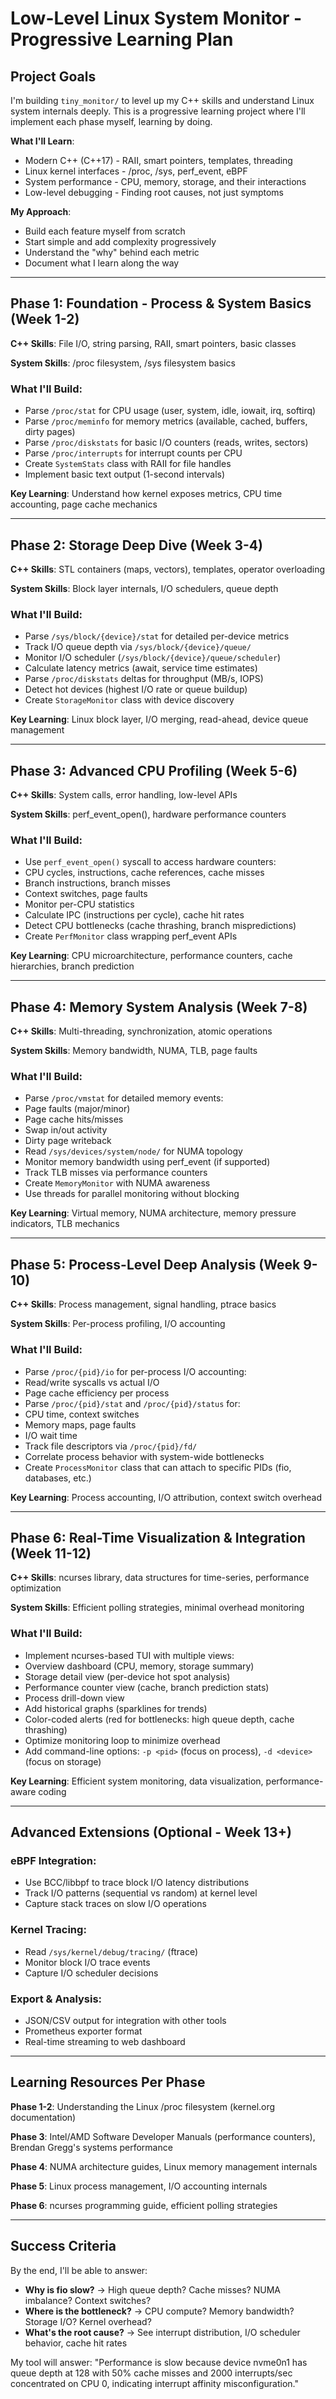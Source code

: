 # Low-Level Linux System Monitor - Progressive Learning Plan

## Project Goals

I'm building `tiny_monitor/` to level up my C++ skills and understand Linux system internals deeply. This is a progressive learning project where I'll implement each phase myself, learning by doing.

**What I'll Learn**:

- Modern C++ (C++17) - RAII, smart pointers, templates, threading
- Linux kernel interfaces - /proc, /sys, perf_event, eBPF
- System performance - CPU, memory, storage, and their interactions
- Low-level debugging - Finding root causes, not just symptoms

**My Approach**:

- Build each feature myself from scratch
- Start simple and add complexity progressively
- Understand the "why" behind each metric
- Document what I learn along the way

---

## Phase 1: Foundation - Process & System Basics (Week 1-2)

**C++ Skills**: File I/O, string parsing, RAII, smart pointers, basic classes

**System Skills**: /proc filesystem, /sys filesystem basics

### What I'll Build:

- Parse `/proc/stat` for CPU usage (user, system, idle, iowait, irq, softirq)
- Parse `/proc/meminfo` for memory metrics (available, cached, buffers, dirty pages)
- Parse `/proc/diskstats` for basic I/O counters (reads, writes, sectors)
- Parse `/proc/interrupts` for interrupt counts per CPU
- Create `SystemStats` class with RAII for file handles
- Implement basic text output (1-second intervals)

**Key Learning**: Understand how kernel exposes metrics, CPU time accounting, page cache mechanics

---

## Phase 2: Storage Deep Dive (Week 3-4)

**C++ Skills**: STL containers (maps, vectors), templates, operator overloading

**System Skills**: Block layer internals, I/O schedulers, queue depth

### What I'll Build:

- Parse `/sys/block/{device}/stat` for detailed per-device metrics
- Track I/O queue depth via `/sys/block/{device}/queue/`
- Monitor I/O scheduler (`/sys/block/{device}/queue/scheduler`)
- Calculate latency metrics (await, service time estimates)
- Parse `/proc/diskstats` deltas for throughput (MB/s, IOPS)
- Detect hot devices (highest I/O rate or queue buildup)
- Create `StorageMonitor` class with device discovery

**Key Learning**: Linux block layer, I/O merging, read-ahead, device queue management

---

## Phase 3: Advanced CPU Profiling (Week 5-6)

**C++ Skills**: System calls, error handling, low-level APIs

**System Skills**: perf_event_open(), hardware performance counters

### What I'll Build:

- Use `perf_event_open()` syscall to access hardware counters:
- CPU cycles, instructions, cache references, cache misses
- Branch instructions, branch misses
- Context switches, page faults
- Monitor per-CPU statistics
- Calculate IPC (instructions per cycle), cache hit rates
- Detect CPU bottlenecks (cache thrashing, branch mispredictions)
- Create `PerfMonitor` class wrapping perf_event APIs

**Key Learning**: CPU microarchitecture, performance counters, cache hierarchies, branch prediction

---

## Phase 4: Memory System Analysis (Week 7-8)

**C++ Skills**: Multi-threading, synchronization, atomic operations

**System Skills**: Memory bandwidth, NUMA, TLB, page faults

### What I'll Build:

- Parse `/proc/vmstat` for detailed memory events:
- Page faults (major/minor)
- Page cache hits/misses
- Swap in/out activity
- Dirty page writeback
- Read `/sys/devices/system/node/` for NUMA topology
- Monitor memory bandwidth using perf_event (if supported)
- Track TLB misses via performance counters
- Create `MemoryMonitor` with NUMA awareness
- Use threads for parallel monitoring without blocking

**Key Learning**: Virtual memory, NUMA architecture, memory pressure indicators, TLB mechanics

---

## Phase 5: Process-Level Deep Analysis (Week 9-10)

**C++ Skills**: Process management, signal handling, ptrace basics

**System Skills**: Per-process profiling, I/O accounting

### What I'll Build:

- Parse `/proc/{pid}/io` for per-process I/O accounting:
- Read/write syscalls vs actual I/O
- Page cache efficiency per process
- Parse `/proc/{pid}/stat` and `/proc/{pid}/status` for:
- CPU time, context switches
- Memory maps, page faults
- I/O wait time
- Track file descriptors via `/proc/{pid}/fd/`
- Correlate process behavior with system-wide bottlenecks
- Create `ProcessMonitor` class that can attach to specific PIDs (fio, databases, etc.)

**Key Learning**: Process accounting, I/O attribution, context switch overhead

---

## Phase 6: Real-Time Visualization & Integration (Week 11-12)

**C++ Skills**: ncurses library, data structures for time-series, performance optimization

**System Skills**: Efficient polling strategies, minimal overhead monitoring

### What I'll Build:

- Implement ncurses-based TUI with multiple views:
- Overview dashboard (CPU, memory, storage summary)
- Storage detail view (per-device hot spot analysis)
- Performance counter view (cache, branch prediction stats)
- Process drill-down view
- Add historical graphs (sparklines for trends)
- Color-coded alerts (red for bottlenecks: high queue depth, cache thrashing)
- Optimize monitoring loop to minimize overhead
- Add command-line options: `-p <pid>` (focus on process), `-d <device>` (focus on storage)

**Key Learning**: Efficient system monitoring, data visualization, performance-aware coding

---

## Advanced Extensions (Optional - Week 13+)

### eBPF Integration:

- Use BCC/libbpf to trace block I/O latency distributions
- Track I/O patterns (sequential vs random) at kernel level
- Capture stack traces on slow I/O operations

### Kernel Tracing:

- Read `/sys/kernel/debug/tracing/` (ftrace)
- Monitor block I/O trace events
- Capture I/O scheduler decisions

### Export & Analysis:

- JSON/CSV output for integration with other tools
- Prometheus exporter format
- Real-time streaming to web dashboard

---

## Learning Resources Per Phase

**Phase 1-2**: Understanding the Linux /proc filesystem (kernel.org documentation)

**Phase 3**: Intel/AMD Software Developer Manuals (performance counters), Brendan Gregg's systems performance

**Phase 4**: NUMA architecture guides, Linux memory management internals

**Phase 5**: Linux process management, I/O accounting internals

**Phase 6**: ncurses programming guide, efficient polling strategies

---

## Success Criteria

By the end, I'll be able to answer:

- **Why is fio slow?** → High queue depth? Cache misses? NUMA imbalance? Context switches?
- **Where is the bottleneck?** → CPU compute? Memory bandwidth? Storage I/O? Kernel overhead?
- **What's the root cause?** → See interrupt distribution, I/O scheduler behavior, cache hit rates

My tool will answer: "Performance is slow because device nvme0n1 has queue depth at 128 with 50% cache misses and 2000 interrupts/sec concentrated on CPU 0, indicating interrupt affinity misconfiguration."
